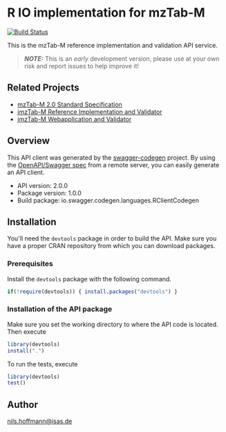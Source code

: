 # R IO implementation for mzTab-M
[![Build Status](https://travis-ci.org/lifs-tools/rmzTab-m.svg?branch=master)](https://travis-ci.org/lifs-tools/rmzTab-m)

This is the mzTab-M reference implementation and validation API service.

> **_NOTE:_**  This is an *early* development version, please use at your own risk and report issues to help improve it!

## Related Projects

- [mzTab-M 2.0 Standard Specification](http://github.com/HUPO-PSI/mztab)
- [jmzTab-M Reference Implementation and Validator](https://github.com/lifs-tools/jmztab-m)
- [jmzTab-M Webapplication and Validator](https://github.com/lifs-tools/jmztab-m-webapp)

## Overview
This API client was generated by the [swagger-codegen](https://github.com/swagger-api/swagger-codegen) project. By using the [OpenAPI/Swagger spec](https://github.com/swagger-api/swagger-spec) from a remote server, you can easily generate an API client.

- API version: 2.0.0
- Package version: 1.0.0
- Build package: io.swagger.codegen.languages.RClientCodegen

## Installation
You'll need the `devtools` package in order to build the API.
Make sure you have a proper CRAN repository from which you can download packages.

### Prerequisites
Install the `devtools` package with the following command.
```R
if(!require(devtools)) { install.packages("devtools") }
```

### Installation of the API package
Make sure you set the working directory to where the API code is located.
Then execute
```R
library(devtools)
install(".")
```

To run the tests, execute
```R
library(devtools)
test()
```

## Author
nils.hoffmann@isas.de

